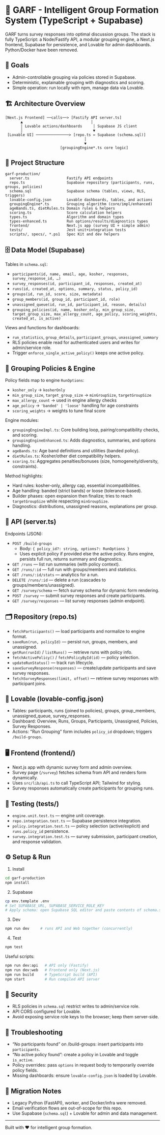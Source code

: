 # 🌟 GARF - Intelligent Group Formation System (TypeScript + Supabase)

GARF turns survey responses into optimal discussion groups. The stack is fully TypeScript: a Node/Fastify API, a modular grouping engine, a Next.js frontend, Supabase for persistence, and Lovable for admin dashboards. Python/Docker have been removed.

## 🎯 Goals
- Admin-controllable grouping via policies stored in Supabase.
- Deterministic, explainable grouping with diagnostics and scoring.
- Simple operation: run locally with npm, manage data via Lovable.

## 🏗️ Architecture Overview
```
[Next.js Frontend] ──calls──> [Fastify API server.ts]
       ▲                               │
       │ Lovable actions/dashboards     │ Supabase JS client
       │                                ▼
 [Lovable UI] ───────────────> [repo.ts ↔ Supabase (schema.sql)]
                                    │
                                    ▼
                         [groupingEngine*.ts core logic]
```

## 📁 Project Structure
```
garf-production/
  server.ts                 Fastify API endpoints
  repo.ts                   Supabase repository (participants, runs, groups, policies)
  schema.sql                Supabase schema (tables, views, RLS, triggers)
  lovable-config.json       Lovable dashboards, tables, and actions
  groupingEngine*.ts        Grouping algorithm (core/impl/enhanced)
  ageBands.ts, dietRules.ts Domain rules & helpers
  scoring.ts                Score calculation helpers
  types.ts                  Algorithm and domain types
  types-enhanced.ts         Run options/results/diagnostics types
  frontend/                 Next.js app (survey UI + simple admin)
  tests/                    Jest unit+integration tests
  scripts/, specs/, *.ps1   Spec Kit and dev helpers
```

## 🗄️ Data Model (Supabase)
Tables in `schema.sql`:
- `participants(id, name, email, age, kosher, responses, survey_response_id, …)`
- `survey_responses(id, participant_id, responses, created_at)`
- `runs(id, created_at, options, summary, status, policy_id)`
- `groups(id, run_id, score, size, metadata)`
- `group_members(id, group_id, participant_id, role)`
- `unassigned_queue(id, run_id, participant_id, reason, details)`
- `grouping_policies(id, name, kosher_only, min_group_size, target_group_size, max_allergy_count, age_policy, scoring_weights, created_at, is_active)`

Views and functions for dashboards:
- `run_statistics`, `group_details`, `participant_groups`, `unassigned_summary`
- RLS policies enable read for authenticated users and writes for admin/service role.
- Trigger `enforce_single_active_policy()` keeps one active policy.

## 🧠 Grouping Policies & Engine
Policy fields map to engine `RunOptions`:
- `kosher_only` → `kosherOnly`
- `min_group_size`, `target_group_size` → `minGroupSize`, `targetGroupSize`
- `max_allergy_count` → used in engine allergy checks
- `age_policy` → `'banded' | 'loose'` handling for age constraints
- `scoring_weights` → weights to tune final score

Engine modules:
- `groupingEngineImpl.ts`: Core building loop, pairing/compatibility checks, and scoring.
- `groupingEngineEnhanced.ts`: Adds diagnostics, summaries, and options handling.
- `ageBands.ts`: Age band definitions and utilities (banded policy).
- `dietRules.ts`: Kosher/other diet compatibility helpers.
- `scoring.ts`: Aggregates penalties/bonuses (size, homogeneity/diversity, constraints).

Method highlights:
- Hard rules: kosher-only, allergy cap, essential incompatibilities.
- Age handling: banded (strict bands) or loose (tolerance-based).
- Builder phases: open expansion then finalize; tries to reach `targetGroupSize` while respecting `minGroupSize`.
- Diagnostics: distributions, unassigned reasons, explanations per group.

## 🔌 API (server.ts)
Endpoints (JSON):
- `POST /build-groups`
  - Body: `{ policy_id?: string, options?: RunOptions }`
  - Uses explicit policy if provided else the active policy. Runs engine, persists full run, returns summary and diagnostics.
- `GET /runs` — list run summaries (with policy context).
- `GET /runs/:id` — full run with groups/members and statistics.
- `GET /runs/:id/stats` — analytics for a run.
- `DELETE /runs/:id` — delete a run (cascades to groups/members/unassigned).
- `GET /survey/schema` — fetch survey schema for dynamic form rendering.
- `POST /survey` — submit survey responses and create participants.
- `GET /survey/responses` — list survey responses (admin endpoint).

## 🗂️ Repository (repo.ts)
- `fetchParticipants()` — load participants and normalize to engine format.
- `saveRun(run, policyId)` — persist run, groups, members, and unassigned.
- `getRun(runId)` / `listRuns()` — retrieve runs with policy info.
- `fetchActivePolicy()` / `fetchPolicyById(id)` — policy selection.
- `updateRunStatus()` — track run lifecycle.
- `saveSurveyResponse(responses)` — create/update participants and save survey responses.
- `fetchSurveyResponses(limit, offset)` — retrieve survey responses with participant joins.

## 🧭 Lovable (lovable-config.json)
- Tables: participants, runs (joined to policies), groups, group_members, unassigned_queue, survey_responses.
- Dashboard: Overview, Runs, Groups, Participants, Unassigned, Policies, Survey Responses.
- Actions: "Run Grouping" form includes `policy_id` dropdown; triggers `/build-groups`.

## 🖥️ Frontend (frontend/)
- Next.js app with dynamic survey form and admin overview.
- Survey page (`/survey`) fetches schema from API and renders form dynamically.
- Uses `src/lib/api.ts` to call TypeScript API; Tailwind for styling.
- Survey responses automatically create participants for grouping runs.

## 🧪 Testing (tests/)
- `engine.unit.test.ts` — engine unit coverage.
- `repo.integration.test.ts` — Supabase persistence integration.
- `policy.integration.test.ts` — policy selection (active/explicit) and `runs.policy_id` persistence.
- `survey.integration.test.ts` — survey submission, participant creation, and response validation.

## ⚙️ Setup & Run
1) Install
```bash
cd garf-production
npm install
```
2) Supabase
```bash
cp env.template .env
# Set SUPABASE_URL, SUPABASE_SERVICE_ROLE_KEY
# Apply schema: open Supabase SQL editor and paste contents of schema.sql
```
3) Dev
```bash
npm run dev     # runs API and Web together (concurrently)
```
4) Test
```bash
npm test
```

Useful scripts:
```bash
npm run dev:api   # API only (Fastify)
npm run dev:web   # Frontend only (Next.js)
npm run build     # TypeScript build (API)
npm start         # Run compiled API server
```

## 🔐 Security
- RLS policies in `schema.sql` restrict writes to admin/service role.
- API CORS configured for Lovable.
- Avoid exposing service role keys to the browser; keep them server-side.

## 🛟 Troubleshooting
- “No participants found” on /build-groups: insert participants into `participants`.
- “No active policy found”: create a policy in Lovable and toggle `is_active`.
- Policy overrides: pass `options` in request body to temporarily override policy fields.
- Missing dashboards: ensure `lovable-config.json` is loaded by Lovable.

## 🔄 Migration Notes
- Legacy Python (FastAPI), worker, and Docker/infra were removed.
- Email verification flows are out-of-scope for this repo.
- Use Supabase (`schema.sql`) + Lovable for admin and data management.

---

Built with ❤️ for intelligent group formation.
